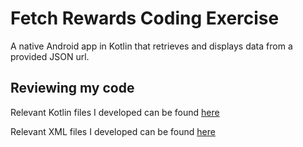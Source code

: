 # Fetch Rewards Coding Exercise
 A native Android app in Kotlin that retrieves and displays data from a provided JSON url.
 
 
 
## Reviewing my code
 Relevant Kotlin files I developed can be found [here](https://github.com/jacobg826/Fetch-Rewards-Coding-Exercise/tree/main/app/src/main/java/com/example/fetchrewardstest)
 
 
 Relevant XML files I developed can be found [here](https://github.com/jacobg826/Fetch-Rewards-Coding-Exercise/tree/main/app/src/main/res/layout)
